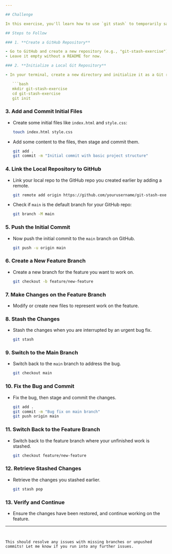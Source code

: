 ```yaml
---

## Challenge

In this exercise, you'll learn how to use `git stash` to temporarily save your uncommitted work while switching branches to fix an urgent issue. You'll stash your changes, switch branches, apply a fix, and then retrieve your stashed changes afterward.

## Steps to Follow

### 1. **Create a GitHub Repository**

- Go to GitHub and create a new repository (e.g., "git-stash-exercise").
- Leave it empty without a README for now.

### 2. **Initialize a Local Git Repository**

- In your terminal, create a new directory and initialize it as a Git repository.

   ```bash
   mkdir git-stash-exercise
   cd git-stash-exercise
   git init
   ```

### 3. **Add and Commit Initial Files**

- Create some initial files like `index.html` and `style.css`:

  ```bash
  touch index.html style.css
  ```

- Add some content to the files, then stage and commit them.

   ```bash
   git add .
   git commit -m "Initial commit with basic project structure"
   ```

### 4. **Link the Local Repository to GitHub**

- Link your local repo to the GitHub repo you created earlier by adding a remote.

   ```bash
   git remote add origin https://github.com/yourusername/git-stash-exercise.git
   ```

- Check if `main` is the default branch for your GitHub repo:

   ```bash
   git branch -M main
   ```

### 5. **Push the Initial Commit**

- Now push the initial commit to the `main` branch on GitHub.

   ```bash
   git push -u origin main
   ```

### 6. **Create a New Feature Branch**

- Create a new branch for the feature you want to work on.

   ```bash
   git checkout -b feature/new-feature
   ```

### 7. **Make Changes on the Feature Branch**

- Modify or create new files to represent work on the feature.

### 8. **Stash the Changes**

- Stash the changes when you are interrupted by an urgent bug fix.

   ```bash
   git stash
   ```

### 9. **Switch to the Main Branch**

- Switch back to the `main` branch to address the bug.

   ```bash
   git checkout main
   ```

### 10. **Fix the Bug and Commit**

- Fix the bug, then stage and commit the changes.

   ```bash
   git add .
   git commit -m "Bug fix on main branch"
   git push origin main
   ```

### 11. **Switch Back to the Feature Branch**

- Switch back to the feature branch where your unfinished work is stashed.

   ```bash
   git checkout feature/new-feature
   ```

### 12. **Retrieve Stashed Changes**

- Retrieve the changes you stashed earlier.

   ```bash
   git stash pop
   ```

### 13. **Verify and Continue**

- Ensure the changes have been restored, and continue working on the feature.

---
```


This should resolve any issues with missing branches or unpushed commits! Let me know if you run into any further issues.

